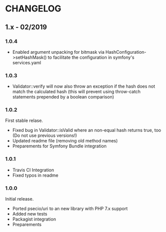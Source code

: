 # CHANGELOG #

## 1.x - 02/2019

### 1.0.4
* Enabled argument unpacking for bitmask via HashConfiguration->setHashMask() to facilitate the configuration in symfony's services.yaml

### 1.0.3
* Validator::verify will now also throw an exception if the hash does not match the calculated hash (this will prevent using throw-catch statements prepended by a boolean comparison)

### 1.0.2
First stable relase.
* Fixed bug in Validator::isValid where an non-equal hash returns true, too (Do not use previous versions!)
* Updated readme file (removing old method names)
* Preparements for Symfony Bundle integration

### 1.0.1
* Travis CI Integration
* Fixed typos in readme

### 1.0.0
Initial release.
* Ported psecio/uri to an new library with PHP 7.x support
* Added new tests
* Packagist integration
* Preparements 